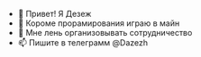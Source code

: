 - 👋 Привет! Я Дезеж
- 👀 Короме прорамирования играю в майн
- 💞️ Мне лень организовывать сотрудничество
- 📫 Пишите в телеграмм @Dazezh

<!---
Dazezh/Dazezh is a ✨ special ✨ repository because its `README.md` (this file) appears on your GitHub profile.
You can click the Preview link to take a look at your changes.
--->
